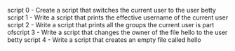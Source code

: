 script 0 - Create a script that switches the current user to the user betty
script 1 - Write a script that prints the effective username of the current user
script 2 - Write a script that prints all the groups the current user is part ofscript 3 - Write a script that changes the owner of the file hello to the user betty
script 4 - Write a script that creates an empty file called hello
